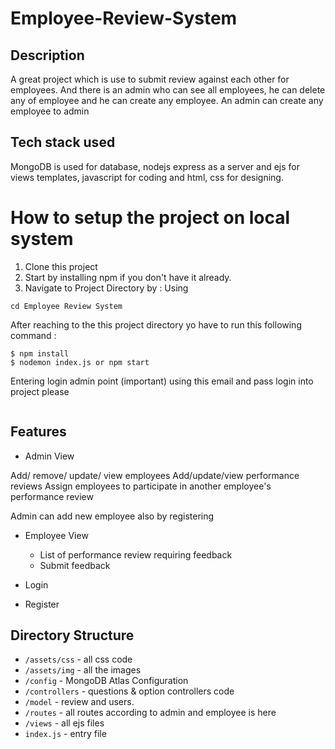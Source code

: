 # Employee-Review-System
## Description 
  A great project which is use to submit review against each other for employees. And there is an admin
  who can see all employees, he can delete any of employee and he can create any employee. An admin can 
  create any employee to admin
  
## Tech stack used
  MongoDB is used for database, nodejs express as a server and ejs for views templates, javascript for coding
  and html, css for designing.
  
# How to setup the project on local system
  1. Clone this project
  2. Start by installing npm if you don't have it already.
  3. Navigate to Project Directory by : Using
  ```
  cd Employee Review System
  
  ```
  
  After reaching to the this project directory yo have to run this following command :
  ```
  $ npm install
  $ nodemon index.js or npm start
  ```
  
  Entering login admin point (important)
  using this email and pass login into project please
  ``` 
 
  ```
  
  ## Features
  * Admin View

  Add/ remove/ update/ view employees
  Add/update/view performance reviews
  Assign employees to participate in another employee's performance review
  
  Admin can add new employee also by registering
  
  * Employee View
    * List of performance review requiring feedback
    * Submit feedback
  
  * Login
  
  * Register
  
  
  ## Directory Structure
  * ```/assets/css``` - all css code
  * ```/assets/img``` - all the images
  * ```/config``` - MongoDB Atlas Configuration
  * ```/controllers``` - questions & option controllers code
  * ```/model``` - review and users. 
  * ```/routes``` - all routes according to admin and employee is here
  * ```/views``` - all ejs files
  * ```index.js``` - entry file
  
  
